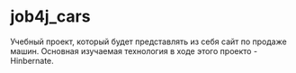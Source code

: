 # job4j_cars
Учебный проект, который будет представлять из себя сайт по продаже машин. Основная изучаемая технология в ходе этого проекто - Hinbernate.

